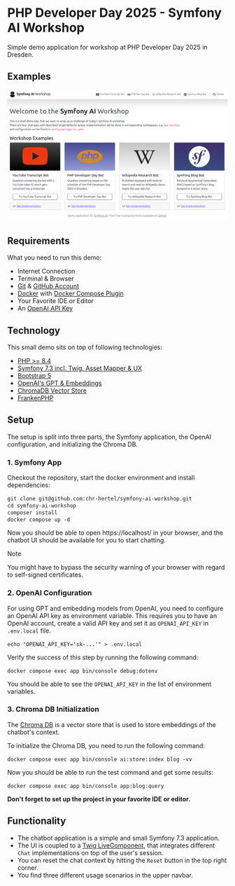 # PHP Developer Day 2025 - Symfony AI Workshop

Simple demo application for workshop at PHP Developer Day 2025 in Dresden.

## Examples

![workshop.png](workshop.png)

## Requirements

What you need to run this demo:

* Internet Connection
* Terminal & Browser
* [Git](https://git-scm.com/) & [GitHub Account](https://github.com)
* [Docker](https://www.docker.com/) with [Docker Compose Plugin](https://docs.docker.com/compose/)
* Your Favorite IDE or Editor
* An [OpenAI API Key](https://platform.openai.com/docs/api-reference/create-and-export-an-api-key)

## Technology

This small demo sits on top of following technologies:

* [PHP >= 8.4](https://www.php.net/releases/8.4/en.php)
* [Symfony 7.3 incl. Twig, Asset Mapper & UX](https://symfony.com/)
* [Bootstrap 5](https://getbootstrap.com/docs/5.0/getting-started/introduction/)
* [OpenAI's GPT & Embeddings](https://platform.openai.com/docs/overview)
* [ChromaDB Vector Store](https://www.trychroma.com/)
* [FrankenPHP](https://frankenphp.dev/)

## Setup

The setup is split into three parts, the Symfony application, the OpenAI configuration, and initializing the Chroma DB.

### 1. Symfony App

Checkout the repository, start the docker environment and install dependencies:

```shell
git clone git@github.com:chr-hertel/symfony-ai-workshop.git
cd symfony-ai-workshop
composer install
docker compose up -d
```

Now you should be able to open https://localhost/ in your browser,
and the chatbot UI should be available for you to start chatting.

> [!NOTE]
> You might have to bypass the security warning of your browser with regard to self-signed certificates.

### 2. OpenAI Configuration

For using GPT and embedding models from OpenAI, you need to configure an OpenAI API key as environment variable.
This requires you to have an OpenAI account, create a valid API key and set it as `OPENAI_API_KEY` in `.env.local` file.

```shell
echo "OPENAI_API_KEY='sk-...'" > .env.local
```

Verify the success of this step by running the following command:

```shell
docker compose exec app bin/console debug:dotenv
```

You should be able to see the `OPENAI_API_KEY` in the list of environment variables.

### 3. Chroma DB Initialization

The [Chroma DB](https://www.trychroma.com/) is a vector store that is used to store embeddings of the chatbot's context.

To initialize the Chroma DB, you need to run the following command:

```shell
docker compose exec app bin/console ai:store:index blog -vv
```

Now you should be able to run the test command and get some results:

```shell
docker compose exec app bin/console app:blog:query
```

**Don't forget to set up the project in your favorite IDE or editor.**

## Functionality

* The chatbot application is a simple and small Symfony 7.3 application.
* The UI is coupled to a [Twig LiveComponent](https://symfony.com/bundles/ux-live-component/current/index.html), that integrates different `Chat` implementations on top of the user's session.
* You can reset the chat context by hitting the `Reset` button in the top right corner.
* You find three different usage scenarios in the upper navbar.
